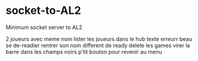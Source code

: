 # socket-to-AL2
Minimum socket server to AL2

2 joueurs avec meme nom
lister les joueurs dans le hub
texte erreurr beau
se de-readier
rentrer son nom different de ready
delete les games
virer la barre dans les champs noirs
p'tit bouton pour revenir au menu
